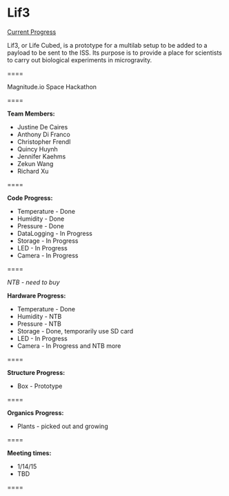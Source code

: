 Lif3
====

<a href="http://quincyhuynh.github.io/Lif3/progress.html">Current Progress</a>


Lif3, or Life Cubed, is a prototype for a multilab setup to be added to a payload to be sent to the ISS.
Its purpose is to provide a place for scientists to carry out biological experiments in microgravity.

====

Magnitude.io Space Hackathon

====

**Team Members:**

- Justine De Caires
- Anthony Di Franco
- Christopher Frendl
- Quincy Huynh
- Jennifer Kaehms
- Zekun Wang
- Richard Xu

====

**Code Progress:**
* Temperature - Done
* Humidity - Done
* Pressure - Done
* DataLogging - In Progress
* Storage - In Progress
* LED - In Progress
* Camera - In Progress

====

*NTB - need to buy*

**Hardware Progress:**
* Temperature - Done 
* Humidity - NTB
* Pressure - NTB
* Storage - Done, temporarily use SD card
* LED - In Progress
* Camera - In Progress and NTB more

====

**Structure Progress:**
* Box - Prototype

====

**Organics Progress:**
* Plants - picked out and growing

====

**Meeting times:**
- 1/14/15
- TBD

====

